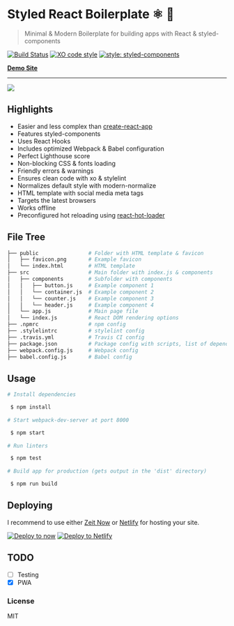 # Styled React Boilerplate ⚛️ 💅

> Minimal & Modern Boilerplate for building apps with React & styled-components

[![Build Status](https://travis-ci.org/xxczaki/styled-react-boilerplate.svg?branch=master)](https://travis-ci.org/xxczaki/styled-react-boilerplate) 
[![XO code style](https://img.shields.io/badge/code_style-XO-5ed9c7.svg)](https://github.com/xojs/xo)
[![style: styled-components](https://img.shields.io/badge/style-%F0%9F%92%85%20styled--components-orange.svg?colorB=daa357&colorA=db748e)](https://github.com/styled-components/styled-components)

[**Demo Site**](https://styled-react-boilerplate.now.sh)

---

![](https://lighthouse.now.sh/?perf=100&pwa=100&a11y=100&bp=100&seo=100)

## Highlights
- Easier and less complex than [create-react-app](https://github.com/facebook/create-react-app)
- Features styled-components
- Uses React Hooks
- Includes optimized Webpack & Babel configuration
- Perfect Lighthouse score
- Non-blocking CSS & fonts loading
- Friendly errors & warnings
- Ensures clean code with xo & stylelint
- Normalizes default style with modern-normalize
- HTML template with social media meta tags
- Targets the latest browsers
- Works offline
- Preconfigured hot reloading using [react-hot-loader](https://github.com/gaearon/react-hot-loader)

## File Tree
```bash
├── public                # Folder with HTML template & favicon
│   ├── favicon.png       # Example favicon
│   └── index.html        # HTML template
├── src                   # Main folder with index.js & components
│   ├── components        # Subfolder with components
│   │   ├── button.js     # Example component 1
│   │   └── container.js  # Example component 2
│   │   └── counter.js    # Example component 3
│   │   └── header.js     # Example component 4
│   └── app.js            # Main page file
│   └── index.js          # React DOM rendering options
├── .npmrc                # npm config
├── .stylelintrc          # stylelint config
├── .travis.yml           # Travis CI config
├── package.json          # Package config with scripts, list of dependencies etc.
├── webpack.config.js     # Webpack config
├── babel.config.js       # Babel config
```

## Usage
```bash
# Install dependencies

 $ npm install
 
# Start webpack-dev-server at port 8000

 $ npm start
 
# Run linters

 $ npm test
 
# Build app for production (gets output in the 'dist' directory)

 $ npm run build
```

## Deploying

I recommend to use either [Zeit Now](https://now.sh) or [Netlify](https://netlify.com) for hosting your site.

[![Deploy to now](https://deploy.now.sh/static/button.svg)](https://deploy.now.sh/?repo=https://github.com/xxczaki/styled-react-boilerplate)
[![Deploy to Netlify](https://www.netlify.com/img/deploy/button.svg)](https://app.netlify.com/start/deploy?repository=https://github.com/xxczaki/styled-react-boilerplate)

## TODO

- [ ] Testing
- [x] PWA

### License

MIT
